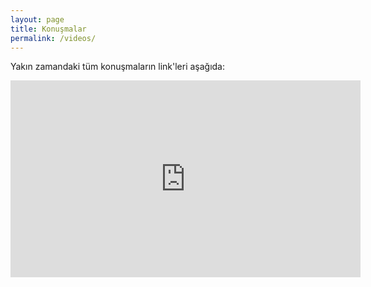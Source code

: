 ```yaml
---
layout: page
title: Konuşmalar
permalink: /videos/
---
```


Yakın zamandaki tüm konuşmaların link'leri aşağıda: 


<iframe width="560" height="315" src="https://www.youtube.com/embed/_160oMzblY8" frameborder="0" allow="autoplay; encrypted-media" allowfullscreen></iframe>
